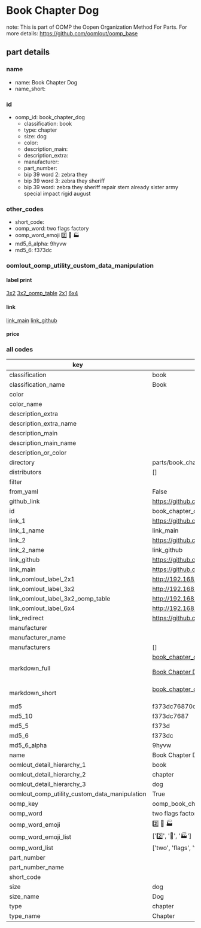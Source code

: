 # Book Chapter Dog  

note: This is part of OOMP the Oopen Organization Method For Parts. For more details: https://github.com/oomlout/oomp_base

##  part details
  







### name
* name: Book Chapter Dog
* name_short: 
### id
* oomp_id: book_chapter_dog
  * classification: book
  * type: chapter
  * size: dog
  * color: 
  * description_main: 
  * description_extra: 
  * manufacturer: 
  * part_number: 
  * bip 39 word 2: zebra they
  * bip 39 word 3: zebra they sheriff
  * bip 39 word: zebra they sheriff repair stem already sister army special impact rigid august

### other_codes
* short_code: 
* oomp_word: two flags factory
* oomp_word_emoji :two: :flags: :factory:
* md5_6_alpha: 9hyvw
* md5_6: f373dc






### oomlout_oomp_utility_custom_data_manipulation
#### label print
[3x2](http://192.168.1.245:1112/?label=oomp%209hyvw)
[3x2_oomp_table](http://192.168.1.108:1112/?label=oomp%209hyvw)
[2x1](http://192.168.1.242:1112/?label=oomp%209hyvw)
[6x4](http://192.168.1.55:1112/?label=oomp%209hyvw)    

#### link

[link_main](https://github.com/oomlout/oomlout_oomp_version_1_messy/tree/main/parts/book_chapter_dog) [link_github](https://github.com/oomlout/oomlout_oomp_version_1_messy/tree/main/parts/book_chapter_dog)                             

#### price







### all codes 
| key | value |  
| --- | --- |  
| classification | book |  
| classification_name | Book |  
| color |  |  
| color_name |  |  
| description_extra |  |  
| description_extra_name |  |  
| description_main |  |  
| description_main_name |  |  
| description_or_color |   |  
| directory | parts/book_chapter_dog |  
| distributors | [] |  
| filter |  |  
| from_yaml | False |  
| github_link | https://github.com/oomlout/oomlout_oomp_part_src/tree/main/parts/book_chapter_dog |  
| id | book_chapter_dog |  
| link_1 | https://github.com/oomlout/oomlout_oomp_version_1_messy/tree/main/parts/book_chapter_dog |  
| link_1_name | link_main |  
| link_2 | https://github.com/oomlout/oomlout_oomp_version_1_messy/tree/main/parts/book_chapter_dog |  
| link_2_name | link_github |  
| link_github | https://github.com/oomlout/oomlout_oomp_version_1_messy/tree/main/parts/book_chapter_dog |  
| link_main | https://github.com/oomlout/oomlout_oomp_version_1_messy/tree/main/parts/book_chapter_dog |  
| link_oomlout_label_2x1 | http://192.168.1.242:1112/?label=oomp%209hyvw |  
| link_oomlout_label_3x2 | http://192.168.1.245:1112/?label=oomp%209hyvw |  
| link_oomlout_label_3x2_oomp_table | http://192.168.1.108:1112/?label=oomp%209hyvw |  
| link_oomlout_label_6x4 | http://192.168.1.55:1112/?label=oomp%209hyvw |  
| link_redirect | https://github.com/oomlout/oomlout_oomp_version_1_messy/tree/main/parts/book_chapter_dog |  
| manufacturer |  |  
| manufacturer_name |  |  
| manufacturers | [] |  
| markdown_full | [book_chapter_dog](none)<br>[](none)<br>[Book Chapter Dog](none)<br><br> |  
| markdown_short | [book_chapter_dog](none)<br><br> |  
| md5 | f373dc76870c19301ceaab698b3827fc |  
| md5_10 | f373dc7687 |  
| md5_5 | f373d |  
| md5_6 | f373dc |  
| md5_6_alpha | 9hyvw |  
| name | Book Chapter Dog |  
| oomlout_detail_hierarchy_1 | book |  
| oomlout_detail_hierarchy_2 | chapter |  
| oomlout_detail_hierarchy_3 | dog |  
| oomlout_oomp_utility_custom_data_manipulation | True |  
| oomp_key | oomp_book_chapter_dog |  
| oomp_word | two flags factory |  
| oomp_word_emoji | :two: :flags: :factory: |  
| oomp_word_emoji_list | [':two:', ':flags:', ':factory:'] |  
| oomp_word_list | ['two', 'flags', 'factory'] |  
| part_number |  |  
| part_number_name |  |  
| short_code |  |  
| size | dog |  
| size_name | Dog |  
| type | chapter |  
| type_name | Chapter |  
